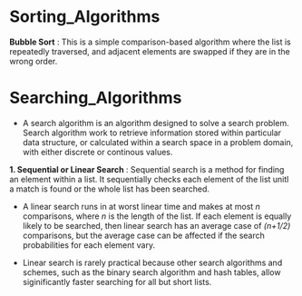 # Sorting_Algorithms

**Bubble Sort** : This is a simple comparison-based algorithm where the list is repeatedly traversed, and adjacent elements are swapped if they are in the wrong order.

# Searching_Algorithms

- A search algorithm is an algorithm designed to solve a search problem. Search algorithm work to retrieve information stored within particular data structure, or calculated within a search space in a problem domain, with either discrete or continous values.

**1. Sequential or Linear Search**
: Sequential search is a method for finding an element within a list. It sequentially checks each element of the list unitl a match is found or the whole list has been searched.

- A linear search runs in at worst linear time and makes at most _n_ comparisons, where _n_ is the length of the list. If each element is equally likely to be searched, then linear search has an average case of _(n+1/2)_ comparisons, but the average case can be affected if the search probabilities for each element vary.

- Linear search is rarely practical because other search algorithms and schemes, such as the binary search algorithm and hash tables, allow siginificantly faster searching for all but short lists.
